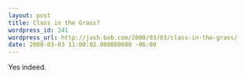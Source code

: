 ```yaml
---
layout: post
title: Class in the Grass?
wordpress_id: 241
wordpress_url: http://josh-bob.com/2008/03/03/class-in-the-grass/
date: 2008-03-03 11:00:02.000000000 -06:00
---
```

<!--Mime Type of File is image/jpeg --><div><a href="http://josh-bob.com/wp-photos/20080303-110001-1.jpg"><img src="http://josh-bob.com/wp-photos/thumb.20080303-110001-1.jpg" alt="" /></a></div> Yes indeed.

